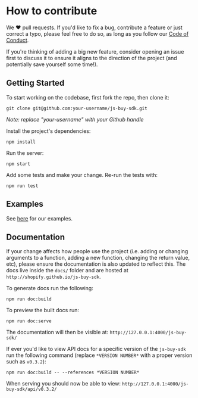 # How to contribute
We ❤️ pull requests. If you'd like to fix a bug, contribute a feature or
just correct a typo, please feel free to do so, as long as you follow
our [Code of Conduct](https://github.com/Shopify/js-buy-sdk/blob/master/CODE_OF_CONDUCT.md).

If you're thinking of adding a big new feature, consider opening an
issue first to discuss it to ensure it aligns to the direction of the
project (and potentially save yourself some time!).

## Getting Started
To start working on the codebase, first fork the repo, then clone it:
```
git clone git@github.com:your-username/js-buy-sdk.git
```
*Note: replace "your-username" with your Github handle*

Install the project's dependencies:
```
npm install
```

Run the server:
```
npm start
```
Add some tests and make your change. Re-run the tests with:
```
npm run test
```

## Examples
See [here](https://github.com/Shopify/js-buy-sdk/blob/master/examples) for our examples.

## Documentation
If your change affects how people use the project (i.e. adding or
changing arguments to a function, adding a new function, changing the
return value, etc), please ensure the documentation is also updated to
reflect this. The docs live inside the `docs/` folder and are hosted
at `http://shopify.github.io/js-buy-sdk`.

To generate docs run the following:
```
npm run doc:build
```

To preview the built docs run:
```
npm run doc:serve
```

The documentation will then be visible at:
`http://127.0.0.1:4000/js-buy-sdk/`

If ever you'd like to view API docs for a specific version of the `js-buy-sdk` run the following command (replace `*VERSION NUMBER*` with a proper version such as `v0.3.2`):
```
npm run doc:build -- --references *VERSION NUMBER*
```

When serving you should now be able to view:
`http://127.0.0.1:4000/js-buy-sdk/api/v0.3.2/`
